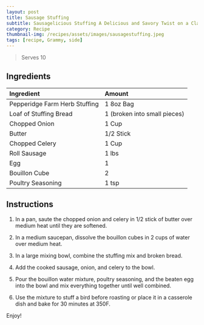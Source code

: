 ```yaml
---
layout: post
title: Sausage Stuffing
subtitle: Sausagelicious Stuffing A Delicious and Savory Twist on a Classic Thanksgiving Dish
category: Recipe
thumbnail-img: /recipes/assets/images/sausagestuffing.jpeg
tags: [recipe, Grammy, side]
---
```


> Serves 10

## Ingredients
| Ingredient | Amount|
| :------ |:--- |
| Pepperidge Farm Herb Stuffing | 1 8oz Bag |
| Loaf of Stuffing Bread | 1 (broken into small pieces) |
| Chopped Onion | 1 Cup |
| Butter | 1/2 Stick |
| Chopped Celery | 1 Cup |
| Roll Sausage | 1 lbs |
| Egg | 1 |
| Bouillon Cube | 2 |
| Poultry Seasoning | 1 tsp |

## Instructions

1. In a pan, saute the chopped onion and celery in 1/2 stick of butter over medium heat until they are softened.

2. In a medium saucepan, dissolve the bouillon cubes in 2 cups of water over medium heat.

3. In a large mixing bowl, combine the stuffing mix and broken bread.

4. Add the cooked sausage, onion, and celery to the bowl.

5. Pour the bouillon water mixture, poultry seasoning, and the beaten egg into the bowl and mix everything together until well combined.

6. Use the mixture to stuff a bird before roasting or place it in a casserole dish and bake for 30 minutes at 350F.

Enjoy!